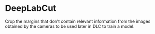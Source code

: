 # DeepLabCut
Crop the margins that don't contain relevant information from the images obtained by the cameras to be used later in DLC to train a model.
